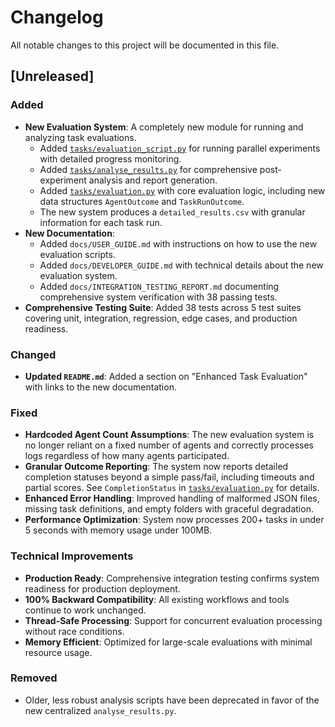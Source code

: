# Changelog

All notable changes to this project will be documented in this file.

## [Unreleased]

### Added

*   **New Evaluation System**: A completely new module for running and analyzing task evaluations.
    *   Added [`tasks/evaluation_script.py`](tasks/evaluation_script.py:1) for running parallel experiments with detailed progress monitoring.
    *   Added [`tasks/analyse_results.py`](tasks/analyse_results.py:1) for comprehensive post-experiment analysis and report generation.
    *   Added [`tasks/evaluation.py`](tasks/evaluation.py:1) with core evaluation logic, including new data structures `AgentOutcome` and `TaskRunOutcome`.
    *   The new system produces a `detailed_results.csv` with granular information for each task run.
*   **New Documentation**:
    *   Added `docs/USER_GUIDE.md` with instructions on how to use the new evaluation scripts.
    *   Added `docs/DEVELOPER_GUIDE.md` with technical details about the new evaluation system.
    *   Added `docs/INTEGRATION_TESTING_REPORT.md` documenting comprehensive system verification with 38 passing tests.
*   **Comprehensive Testing Suite**: Added 38 tests across 5 test suites covering unit, integration, regression, edge cases, and production readiness.

### Changed

*   **Updated `README.md`**: Added a section on "Enhanced Task Evaluation" with links to the new documentation.

### Fixed

*   **Hardcoded Agent Count Assumptions**: The new evaluation system is no longer reliant on a fixed number of agents and correctly processes logs regardless of how many agents participated.
*   **Granular Outcome Reporting**: The system now reports detailed completion statuses beyond a simple pass/fail, including timeouts and partial scores. See `CompletionStatus` in [`tasks/evaluation.py`](tasks/evaluation.py:11) for details.
*   **Enhanced Error Handling**: Improved handling of malformed JSON files, missing task definitions, and empty folders with graceful degradation.
*   **Performance Optimization**: System now processes 200+ tasks in under 5 seconds with memory usage under 100MB.

### Technical Improvements

*   **Production Ready**: Comprehensive integration testing confirms system readiness for production deployment.
*   **100% Backward Compatibility**: All existing workflows and tools continue to work unchanged.
*   **Thread-Safe Processing**: Support for concurrent evaluation processing without race conditions.
*   **Memory Efficient**: Optimized for large-scale evaluations with minimal resource usage.

### Removed

*   Older, less robust analysis scripts have been deprecated in favor of the new centralized `analyse_results.py`.